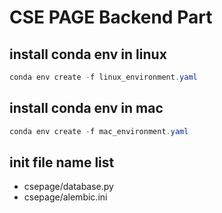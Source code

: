 # CSE PAGE Backend Part

## install conda env in linux

```powershell
conda env create -f linux_environment.yaml
```

## install conda env in mac

```powershell
conda env create -f mac_environment.yaml
```

## init file name list

- csepage/database.py
- csepage/alembic.ini
